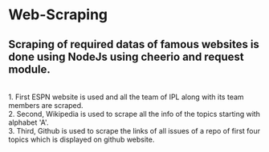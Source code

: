 # Web-Scraping
## Scraping of required datas of famous websites is done using NodeJs using cheerio and request module.<br>
<br>1. First ESPN website is used and all the team of IPL along with its team members are scraped.
<br>2. Second, Wikipedia is used to scrape all the info of the topics starting with alphabet 'A'.
<br>3. Third, Github is used to scrape the links of all issues of a repo of first four topics which is displayed on github website. 
